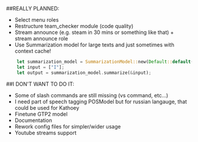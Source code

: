 ##REALLY PLANNED:

 - Select menu roles
 - Restructure team_checker module (code quality)
 - Stream announce (e.g. steam in 30 mins or something like that) + stream announce role
 - Use Summarization model for large texts and just sometimes with context cache!

```rust
    let summarization_model = SummarizationModel::new(Default::default())?;
    let input = ["I"];
    let output = summarization_model.summarize(&input);
```

##I DON'T WANT TO DO IT:

 - Some of slash commands are still missing (vs command, etc...)
 - I need part of speech tagging POSModel but for russian langauge, that could be used for Kathoey
 - Finetune GTP2 model
 - Documentation
 - Rework config files for simpler/wider usage
 - Youtube streams support
